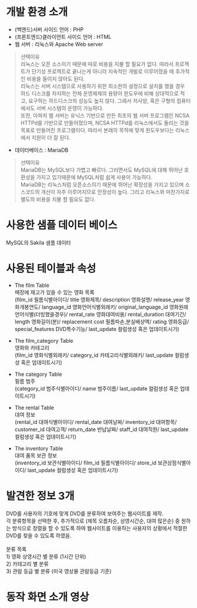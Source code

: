# 개발 환경 소개
- (백엔드)서버 사이드 언어 : PHP
- (프론트엔드)클라이언트 사이드 언어 : HTML
- 웹 서버 : 리눅스와 Apache Web server
> 선택이유
<br>리눅스는 오픈 소스이기 때문에 따로 비용을 지불 할 필요가 없다. 따라서 프로젝트가 단기성 프로젝트로 끝나는게 아니라 지속적인 개발로 이루어졌을 때 추가적인 비용을 들이지 않아도 된다. 
<br>리눅스는 서버 시스템으로 사용하기 위한 최소한의 설정으로 설치를 했을 경우 하드 디스크를 차지하는 전체 운영체제의 용량이 윈도우에 비해 상대적으로 적고, 요구하는 하드디스크의 성능도 높지 않다. 그래서 저사양, 혹은 구형의 컴퓨터에서도 서버 시스템의 운영이 가능하다.
<br>또한, 아파치 웹 서버는 유닉스 기반으로 만든 최초의 웹 서버 프로그램인 NCSA HTTPd를 기반으로 만들어졌으며, NCSA HTTPd를 리눅스에서도 돌리는 것을 목표로 만들어진 프로그램이다. 따라서 본래의 목적에 맞게 윈도우보다는 리눅스에서 지원이 더 잘 된다.

- 데이터베이스 : MariaDB
> 선택이유
<br>MariaDB는 MySQL보다 가볍고 빠르다. 그러면서도 MySQL에 대해 뛰어난 호환성을 가지고 있기때문에 MySQL처럼 쉽게 사용이 가능하다.
<br>MariaDB는 리눅스처럼 오픈소스이기 때문에 뛰어난 확장성을 가지고 있으며 소스코드의 개선이 자주 이루어지므로 안정성이 높다. 그리고 리눅스와 마찬가지로 별도의 비용을 지불 할 필요도 없다.


# 사용한 샘플 데이터 베이스
MySQL의 Sakila 샘플 데이터


# 사용된 테이블과 속성
- The film Table
<br>매장에 재고가 있을 수 있는 영화 목록 
<br>(film_id 필름식별아이디/ title 영화제목/ description 영화설명/ release_year 영화개봉연도/ language_id 영화언어식별외래키/ original_language_id 영화원래언어식별(더빙했을경우)/ rental_rate 영화대여비용/ rental_duration 대여기간/ length 영화길이(분)/ replacement cost 필름파손,분실배상액/ rating 영화등급/ special_features DVD특수기능/ last_update 컬럼생성 혹은 업데이트시기)

- The film_category Table
<br>영화와 카테고리
<br>(film_id 영화식별외래키/ category_id 카테고리식별외래키/ last_update 컬럼생성 혹은 업데이트시기)

- The category Table
<br>필름 범주 
<br>(category_id 범주식별아이디/ name 범주이름/ last_update 컬럼생성 혹은 업데이트시기)

- The rental Table
<br> 대여 정보
<br>(rental_id 대여식별아이디/ rental_date 대여날짜/ inventory_id 대여항목/ customer_id 대여고객/ return_date 반납날짜/ staff_id 대여직원/ last_update 컬럼생성 혹은 업데이트시기)

- The inventory Table
<br> 대여 품목 보관 정보
<br>(inventory_id 보관식별아이디/ film_id 필름식별아이디/ store_id 보관상점식별아이디/ last_update 컬럼생성 혹은 업데이트시기)

# 발견한 정보 3개
DVD를 사용자의 기호에 맞게 DVD를 분류하여 보여주는 웹사이트를 제작.
<br>각 분류항목을 선택한 후, 추가적으로 (제목 오름차순, 상영시간순, 대여 많은순) 중 원하는 방식으로 정렬을 할 수 있도록 하여 웹사이트를 이용하는 사용자의 상황에서 적절한 DVD를 찾을 수 있도록 하였음.
<br><br>분류 목록
<br>1) 영화 상영시간 별 분류 (1시간 단위)
<br>2) 카테고리 별 분류
<br>3) 관람 등급 별 분류 (미국 영상물 관람등급 기준)

# 동작 화면 소개 영상
